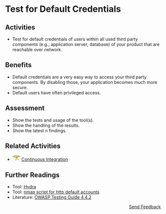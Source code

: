 # Test for Default Credentials

## Activities

- Test for default credentials of users within all used third party components (e.g., application server, database) of your product that are reachable over network.

## Benefits

- Default credentials are a very easy way to access your third party components. By disabling those, your application becomes much more secure.
- Default users have often privileged access.

## Assessment

- Show the tests and usage of the tool(s).
- Show the handling of the results.
- Show the latest *n* findings.

## Related Activities

- [<img src="https://raw.githubusercontent.com/AppSecure-nrw/security-belts/assets/belt-img/02_security-belt-yellow.svg" width="25" />](#) [Continuous Integration](../yellow/continuous-integration.md)

## Further Readings

- Tool: [Hydra](https://github.com/vanhauser-thc/thc-hydra)
- Tool: [nmap script for http default accounts](https://nmap.org/nsedoc/scripts/http-default-accounts.html)
- Literature: [OWASP Testing Guide 4.4.2](https://owasp.org/www-project-web-security-testing-guide/v42/4-Web_Application_Security_Testing/04-Authentication_Testing/02-Testing_for_Default_Credentials.html)

<p align="right"><a href="https://www.surveymonkey.de/r/MNWNVRB">Send Feedback</a></p>
